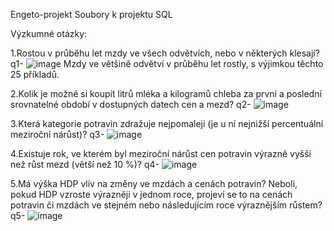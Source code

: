 Engeto-projekt
Soubory k projektu SQL

Výzkumné otázky:

1.Rostou v průběhu let mzdy ve všech odvětvích, nebo v některých klesají?
q1-
![image](https://github.com/user-attachments/assets/1b010ecc-9be4-45df-9626-77f2b34b7a7c)
Mzdy ve většině odvětví v průběhu let rostly, s výjimkou těchto 25 příkladů.


2.Kolik je možné si koupit litrů mléka a kilogramů chleba za první a poslední srovnatelné období v dostupných datech cen a mezd?
q2-
![image](https://github.com/user-attachments/assets/2ea43e4d-9b6a-47bb-a586-09f6f3b76a3b)


3.Která kategorie potravin zdražuje nejpomaleji (je u ní nejnižší percentuální meziroční nárůst)? 
q3-
![image](https://github.com/user-attachments/assets/3f96af8c-5eec-4e4f-8309-efa218089d7a)


4.Existuje rok, ve kterém byl meziroční nárůst cen potravin výrazně vyšší než růst mezd (větší než 10 %)?
q4-
![image](https://github.com/user-attachments/assets/894dece4-3d7e-4604-b83e-354b2ee0f4a0)


5.Má výška HDP vliv na změny ve mzdách a cenách potravin? Neboli, pokud HDP vzroste výrazněji v jednom roce, projeví se to na cenách potravin či mzdách ve stejném nebo následujícím roce výraznějším růstem?
q5-
![image](https://github.com/user-attachments/assets/e3b7aca4-eac0-455c-ab73-587e9ec60b11)





